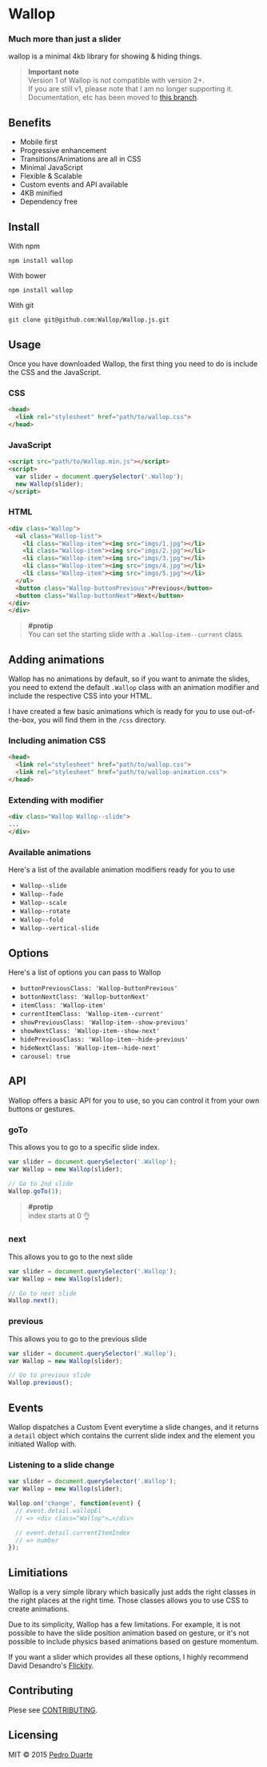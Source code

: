 # Wallop
### Much more than just a slider

wallop is a minimal 4kb library for showing & hiding things.

> **Important note**<br>
> Version 1 of Wallop is not compatible with version 2+.<br>
> If you are still v1, please note that I am no longer supporting it. Documentation, etc has been moved to [this branch](https://github.com/WallopSlider/Wallop.js/tree/v1).


## Benefits
- Mobile first
- Progressive enhancement
- Transitions/Animations are all in CSS
- Minimal JavaScript
- Flexible & Scalable
- Custom events and API available
- 4KB minified
- Dependency free


## Install
With npm

```
npm install wallop
```

With bower

```
npm install wallop
```

With git

```
git clone git@github.com:Wallop/Wallop.js.git
```



## Usage
Once you have downloaded Wallop, the first thing you need to do is include the CSS and the JavaScript.

### CSS
```html
<head>
  <link rel="stylesheet" href="path/to/wallop.css">
</head>
```

### JavaScript
```html
<script src="path/to/Wallop.min.js"></script>
<script>
  var slider = document.querySelector('.Wallop');
  new Wallop(slider);
</script>
```

### HTML
```html
<div class="Wallop">
  <ul class="Wallop-list">
    <li class="Wallop-item"><img src="imgs/1.jpg"></li>
    <li class="Wallop-item"><img src="imgs/2.jpg"></li>
    <li class="Wallop-item"><img src="imgs/3.jpg"></li>
    <li class="Wallop-item"><img src="imgs/4.jpg"></li>
    <li class="Wallop-item"><img src="imgs/5.jpg"></li>
  </ul>
  <button class="Wallop-buttonPrevious">Previous</button>
  <button class="Wallop-buttonNext">Next</button>
</div>
</div>
```

>**#protip**<br>
>You can set the starting slide with a `.Wallop-item--current` class.

## Adding animations
Wallop has no animations by default, so if you want to animate the slides, you need to extend the default `.Wallop` class with an animation modifier and include the respective CSS into your HTML.<br>

I have created a few basic animations which is ready for you to use out-of-the-box, you will find them in the `/css` directory.

### Including animation CSS
```html
<head>
  <link rel="stylesheet" href="path/to/wallop.css">
  <link rel="stylesheet" href="path/to/wallop-animation.css">
</head>
```

### Extending with modifier
```html
<div class="Wallop Wallop--slide">
...
</div>
```

### Available animations
Here's a list of the available animation modifiers ready for you to use
- `Wallop--slide`
- `Wallop--fade`
- `Wallop--scale`
- `Wallop--rotate`
- `Wallop--fold`
- `Wallop--vertical-slide`

## Options
Here's a list of options you can pass to Wallop
- `buttonPreviousClass: 'Wallop-buttonPrevious'`
- `buttonNextClass: 'Wallop-buttonNext'`
- `itemClass: 'Wallop-item'`
- `currentItemClass: 'Wallop-item--current'`
- `showPreviousClass: 'Wallop-item--show-previous'`
- `showNextClass: 'Wallop-item--show-next'`
- `hidePreviousClass: 'Wallop-item--hide-previous'`
- `hideNextClass: 'Wallop-item--hide-next'`
- `carousel: true`

## API
Wallop offers a basic API for you to use, so you can control it from your own buttons or gestures.

### goTo
This allows you to go to a specific slide index.
```js
var slider = document.querySelector('.Wallop');
var Wallop = new Wallop(slider);

// Go to 2nd slide
Wallop.goTo(1);
```
>**#protip**<br>
>index starts at 0 👌

### next
This allows you to go to the next slide
```js
var slider = document.querySelector('.Wallop');
var Wallop = new Wallop(slider);

// Go to next slide
Wallop.next();
```

### previous
This allows you to go to the previous slide
```js
var slider = document.querySelector('.Wallop');
var Wallop = new Wallop(slider);

// Go to previous slide
Wallop.previous();
```

## Events
Wallop dispatches a Custom Event everytime a slide changes, and it returns a `detail` object which contains the current slide index and the element you initiated Wallop with.

### Listening to a slide change
```js
var slider = document.querySelector('.Wallop');
var Wallop = new Wallop(slider);

Wallop.on('change', function(event) {
  // event.detail.wallopEl
  // => <div class="Wallop">…</div>

  // event.detail.currentItemIndex
  // => number
});
```

## Limitiations
Wallop is a very simple library which basically just adds the right classes in the right places at the right time. Those classes allows you to use CSS to create animations.

Due to its simplicity, Wallop has a few limitations. For example, it is not possible to have the slide position animation based on gesture, or it's not possible to include physics based animations based on gesture momentum.

If you want a slider which provides all these options, I highly recommend David Desandro's [Flickity](http://flickity.metafizzy.co/).

## Contributing
Plese see [CONTRIBUTING](#).

## Licensing
MIT © 2015 [Pedro Duarte](http://pedroduarte.me)
